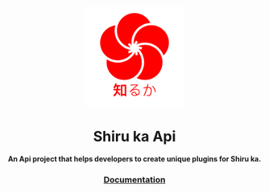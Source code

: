 <p align="center"><a href="https://shiruka.net"><img src="logo/SHIRUKA.png" width="200px"/></a></p>
<h1 align="center">Shiru ka Api</h1>
<p align="center"><strong>An Api project that helps developers to create unique plugins for Shiru ka.</strong></p>
<h3 align="center">
  <a href="https://shiruka.github.io/">Documentation</a>
</h3>
